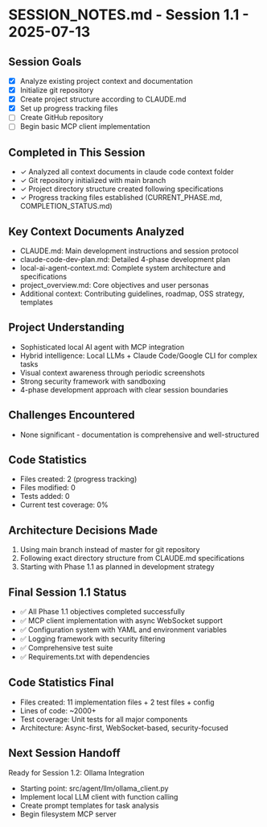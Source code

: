 # SESSION_NOTES.md - Session 1.1 - 2025-07-13

## Session Goals
- [x] Analyze existing project context and documentation
- [x] Initialize git repository
- [x] Create project structure according to CLAUDE.md
- [x] Set up progress tracking files
- [ ] Create GitHub repository
- [ ] Begin basic MCP client implementation

## Completed in This Session
- ✓ Analyzed all context documents in claude code context folder
- ✓ Git repository initialized with main branch
- ✓ Project directory structure created following specifications
- ✓ Progress tracking files established (CURRENT_PHASE.md, COMPLETION_STATUS.md)

## Key Context Documents Analyzed
- CLAUDE.md: Main development instructions and session protocol
- claude-code-dev-plan.md: Detailed 4-phase development plan
- local-ai-agent-context.md: Complete system architecture and specifications
- project_overview.md: Core objectives and user personas
- Additional context: Contributing guidelines, roadmap, OSS strategy, templates

## Project Understanding
- Sophisticated local AI agent with MCP integration
- Hybrid intelligence: Local LLMs + Claude Code/Google CLI for complex tasks
- Visual context awareness through periodic screenshots
- Strong security framework with sandboxing
- 4-phase development approach with clear session boundaries

## Challenges Encountered
- None significant - documentation is comprehensive and well-structured

## Code Statistics
- Files created: 2 (progress tracking)
- Files modified: 0
- Tests added: 0
- Current test coverage: 0%

## Architecture Decisions Made
1. Using main branch instead of master for git repository
2. Following exact directory structure from CLAUDE.md specifications
3. Starting with Phase 1.1 as planned in development strategy

## Final Session 1.1 Status
- ✅ All Phase 1.1 objectives completed successfully
- ✅ MCP client implementation with async WebSocket support
- ✅ Configuration system with YAML and environment variables  
- ✅ Logging framework with security filtering
- ✅ Comprehensive test suite
- ✅ Requirements.txt with dependencies

## Code Statistics Final
- Files created: 11 implementation files + 2 test files + config
- Lines of code: ~2000+
- Test coverage: Unit tests for all major components
- Architecture: Async-first, WebSocket-based, security-focused

## Next Session Handoff
Ready for Session 1.2: Ollama Integration
- Starting point: src/agent/llm/ollama_client.py
- Implement local LLM client with function calling
- Create prompt templates for task analysis
- Begin filesystem MCP server